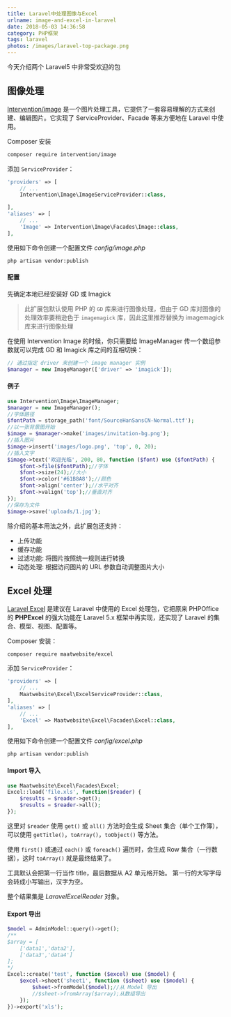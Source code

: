 ```yaml
---
title: Laravel中处理图像与Excel
urlname: image-and-excel-in-laravel
date: 2018-05-03 14:36:58
category: PHP框架
tags: laravel
photos: /images/laravel-top-package.png
---
```


今天介绍两个 Laravel5 中非常受欢迎的包

<!-- more -->

## 图像处理

[Intervention/image](http://image.intervention.io/) 是一个图片处理工具，它提供了一套容易理解的方式来创建、编辑图片。它实现了 ServiceProvider、Facade 等来方便地在 Laravel 中使用。

Composer 安装

```bash
composer require intervention/image
```

添加 `ServiceProvider`：

```php config/app.php
'providers' => [
    // ...
    Intervention\Image\ImageServiceProvider::class,

],
'aliases' => [
    // ...
    'Image' => Intervention\Image\Facades\Image::class,
],
```

使用如下命令创建一个配置文件 *config/image.php*

```
php artisan vendor:publish
```

#### 配置

先确定本地已经安装好 GD 或 Imagick

> 此扩展包默认使用 PHP 的 `GD` 库来进行图像处理，但由于 GD 库对图像的处理效率要稍逊色于 `imagemagick` 库，因此这里推荐替换为 imagemagick 库来进行图像处理

在使用 Intervention Image 的时候，你只需要给 ImageManager 传一个数组参数就可以完成 GD 和 Imagick 库之间的互相切换：

```php
// 通过指定 driver 来创建一个 image manager 实例
$manager = new ImageManager(['driver' => 'imagick']);
```

#### 例子

```php
use Intervention\Image\ImageManager;
$manager = new ImageManager();
//字体路径
$fontPath = storage_path('font/SourceHanSansCN-Normal.ttf');
//以一张背景图开始
$image = $manager->make('images/invitation-bg.png');
//插入图片
$image->insert('images/logo.png', 'top', 0, 20);
//插入文字
$image->text('欢迎光临', 200, 80, function ($font) use ($fontPath) {
    $font->file($fontPath);//字体
    $font->size(24);//大小
    $font->color('#61B8A8');//颜色
    $font->align('center');//水平对齐
    $font->valign('top');//垂直对齐
});
//保存为文件
$image->save('uploads/1.jpg');
```

除介绍的基本用法之外，此扩展包还支持：

- 上传功能
- 缓存功能
- 过滤功能: 将图片按照统一规则进行转换
- 动态处理: 根据访问图片的 URL 参数自动调整图片大小

## Excel 处理

[Laravel Excel](https://laravel-excel.com/) 是建议在 Laravel 中使用的 Excel 处理包，它把原来 PHPOffice 的 **PHPExcel** 的强大功能在 Laravel 5.x 框架中再实现，还实现了 Laravel 的集合、模型、视图、配置等。

Composer 安装：

```
composer require maatwebsite/excel
```

添加 `ServiceProvider`：

```php config/app.php
'providers' => [
    // ...
    Maatwebsite\Excel\ExcelServiceProvider::class,
],
'aliases' => [
    // ...
    'Excel' => Maatwebsite\Excel\Facades\Excel::class,
],
```

使用如下命令创建一个配置文件 *config/excel.php*

```
php artisan vendor:publish
```

#### Import 导入

```php
use Maatwebsite\Excel\Facades\Excel;
Excel::load('file.xls', function($reader) {
    $results = $reader->get();
    $results = $reader->all();
});
```

这里对 `$reader` 使用 `get()` 或 `all()` 方法时会生成 Sheet 集合（单个工作簿），可以使用 `getTitle()`，`toArray()`，`toObject()` 等方法。

使用 `first()` 或通过 `each()` 或 `foreach()` 遍历时，会生成 Row 集合（一行数据），这时 `toArray()` 就是最终结果了。

工具默认会把第一行当作 title，最后数据从 A2 单元格开始。
第一行的大写字母会转成小写输出，汉字为空。

整个结果集是 *LaravelExcelReader* 对象。

#### Export 导出

```php
$model = AdminModel::query()->get();
/**
$array = [
    ['data1','data2'],
    ['data3','data4']
];
*/
Excel::create('test', function ($excel) use ($model) {
    $excel->sheet('sheet1', function ($sheet) use ($model) {
        $sheet->fromModel($model);//从 Model 导出
        //$sheet->fromArray($array);从数组导出
    });
})->export('xls');
```

